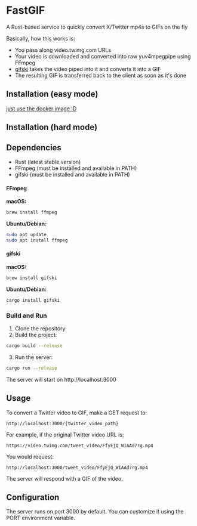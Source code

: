 # FastGIF

A Rust-based service to quickly convert X/Twitter mp4s to GIFs on the fly

Basically, how this works is:
- You pass along video.twimg.com URLs
- Your video is downloaded and converted into raw yuv4mpegpipe using FFmpeg
- [gifski](https://github.com/ImageOptim/gifski) takes the video piped into it and converts it into a GIF
- The resulting GIF is transferred back to the client as soon as it's done

## Installation (easy mode)

[just use the docker image :D](https://github.com/FxEmbed/fastgif/pkgs/container/fastgif)

## Installation (hard mode)

## Dependencies

- Rust (latest stable version)
- FFmpeg (must be installed and available in PATH)
- gifski (must be installed and available in PATH)

#### FFmpeg

**macOS:**
```bash
brew install ffmpeg
```

**Ubuntu/Debian:**
```bash
sudo apt update
sudo apt install ffmpeg
```

#### gifski

**macOS:**
```bash
brew install gifski
```

**Ubuntu/Debian:**
```bash
cargo install gifski
```

### Build and Run

1. Clone the repository
2. Build the project:
```bash
cargo build --release
```
3. Run the server:
```bash
cargo run --release
```

The server will start on http://localhost:3000

## Usage

To convert a Twitter video to GIF, make a GET request to:

```
http://localhost:3000/{twitter_video_path}
```

For example, if the original Twitter video URL is:
```
https://video.twimg.com/tweet_video/FfyEjQ_WIAAd7rg.mp4
```

You would request:
```
http://localhost:3000/tweet_video/FfyEjQ_WIAAd7rg.mp4
```

The server will respond with a GIF of the video.

## Configuration

The server runs on port 3000 by default. You can customize it using the PORT environment variable.